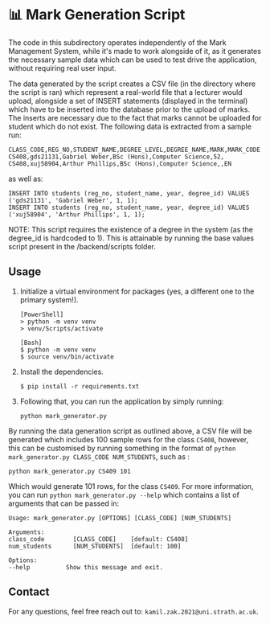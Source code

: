 # 📊 Mark Generation Script

The code in this subdirectory operates independently of the Mark Management System, while it's made to work alongside of it, as it generates the necessary sample data which can be used to test drive the application, without requiring real user input.

The data generated by the script creates a CSV file (in the directory where the script is ran) which represent a real-world file that a lecturer would upload, alongside a set of INSERT statements (displayed in the terminal) which have to be inserted into the database prior to the upload of marks. The inserts are necessary due to the fact that marks cannot be uploaded for student which do not exist. The following data is extracted from a sample run:

```
CLASS_CODE,REG_NO,STUDENT_NAME,DEGREE_LEVEL,DEGREE_NAME,MARK,MARK_CODE
CS408,gds21131,Gabriel Weber,BSc (Hons),Computer Science,52,
CS408,xuj58904,Arthur Phillips,BSc (Hons),Computer Science,,EN
```

as well as:

```
INSERT INTO students (reg_no, student_name, year, degree_id) VALUES ('gds21131', 'Gabriel Weber', 1, 1);
INSERT INTO students (reg_no, student_name, year, degree_id) VALUES ('xuj58904', 'Arthur Phillips', 1, 1);
```

NOTE: This script requires the existence of a degree in the system (as the degree_id is hardcoded to 1). This is attainable by running the base values script present in the /backend/scripts folder.

## Usage

1. Initialize a virtual environment for packages (yes, a different one to the primary system!).

   ```
   [PowerShell]
   > python -m venv venv
   > venv/Scripts/activate

   [Bash]
   $ python -m venv venv
   $ source venv/bin/activate
   ```

2. Install the dependencies.

   ```
   $ pip install -r requirements.txt
   ```

3. Following that, you can run the application by simply running:

   ```
   python mark_generator.py
   ```

By running the data generation script as outlined above, a CSV file will be generated which includes 100 sample rows for the class `CS408`, however, this can be customised by running something in the format of `python mark_generator.py CLASS_CODE NUM_STUDENTS`, such as :

```
python mark_generator.py CS409 101
```

Which would generate 101 rows, for the class `CS409`. For more information, you can run `python mark_generator.py --help` which contains a list of arguments that can be passed in:

```
Usage: mark_generator.py [OPTIONS] [CLASS_CODE] [NUM_STUDENTS]

Arguments:
class_code        [CLASS_CODE]    [default: CS408]
num_students      [NUM_STUDENTS]  [default: 100]

Options:
--help          Show this message and exit.
```

## Contact

For any questions, feel free reach out to: `kamil.zak.2021@uni.strath.ac.uk`.
